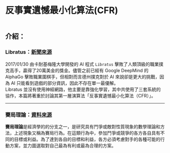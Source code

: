 # 反事實遺憾最小化算法(CFR)

```

```

## 介紹： 

### Libratus：[新聞來源](https://ppfocus.com/0/sp8254d02.html)
2017/01/30 由卡耐基梅隆大學開發的 AI 程式 `Libratus` 擊敗了人類頂級的職業撲克高手，贏得了20萬美金的獎金。儘管之前已經有 Google DeepMind 的 AlphaGo 擊敗職業圍棋手，但相對而言德州撲克對於 AI 來說卻是更大的挑戰，因為 AI 只能看到遊戲的部分資訊，因此不存在單一最優解。<br>
Libratus 並沒有使用神經網路，他主要是靠強化學習，其中共使用了三套系統的協作，本篇將著重於討論其第一層演算法「反事實遺憾最小化算法（CFR）」。

---

### 賽局理論：[資料來源](https://zh.wikipedia.org/zh-tw/%E5%8D%9A%E5%BC%88%E8%AE%BA)
**賽局理論**是經濟學的的分支之一，是研究具有鬥爭或敵對性質現象的數學理論和方法，上述現象又稱為賽局行為。在這類行為中，參加鬥爭或競爭的各方各自具有不同的目標或利益。為了達到各自的目標和利益，各方必須考慮對手的各種可能的行動方案，並力圖選取對自己最為有利或最為合理的方案。